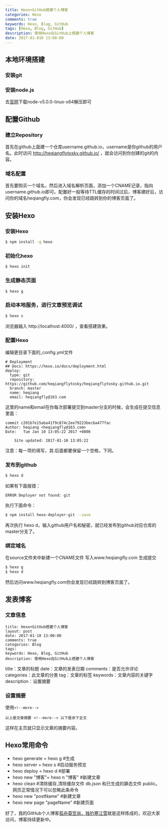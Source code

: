 ```yaml
---
title: Hexo+GitHub搭建个人博客
categories: Hexo
comments: true
keywords: Hexo, Blog, GitHub
tags: [Hexo, Blog, GitHub]
description: 使用Hexo在GitHub上搭建个人博客
date: 2017-01-010 13:00:00
---
```

## 本地环境搭建
### 安装git
### 安装node.js
去[官网](https://nodejs.org/en/download/)下载node-v5.0.0-linux-x64解压即可
<!-- more -->

## 配置Github
### 建立Repository
首先在github上面建一个仓库username.github.io，username是你github的用户名。此时访问 http://heqiangflytosky.github.io/ ，就会访问到你创建的git的内容。
### 域名配置
首先要购买一个域名，然后进入域名解析页面，添加一个CNAME记录，指向username.github.io即可。配置好一般等待TTL缓存的时间过后，博客建好后，访问你的域名heqiangfly.com，你会发现已经跳转到你的博客页面了。

## 安装Hexo
### 安装Hexo
``` bash
$ npm install -g hexo
```
### 初始化hexo
``` bash
$ hexo init
```
### 生成静态页面
``` bash
$ hexo g
```
### 启动本地服务，进行文章预览调试
``` bash
$ hexo s
```
浏览器输入 http://localhost:4000/ ，查看搭建效果。
### 配置Hexo
编辑更目录下面的_config.yml文件
```
# Deployment
## Docs: https://hexo.io/docs/deployment.html
deploy:
  type: git
  repository: https://github.com/heqiangflytosky/heqiangflytosky.github.io.git
  branch: master
  name: heqiang
  email: heqiangfly@163.com
```
这里的name和email在你每次部署提交到master分支的时候，会生成在提交信息里面：
```
commit c201b7e15aba41f9c874c2ee79223becba477fac
Author: heqiang <heqiangfly@163.com>
Date:   Tue Jan 10 13:05:22 2017 +0800

    Site updated: 2017-01-10 13:05:22

```
注意：每一项的填写，其:后面都要保留一个空格，下同。
### 发布到github
``` bash
$ hexo d
```
如果有下面报错：
```
ERROR Deployer not found: git
```
执行下面命令：
``` bash
$ npm install hexo-deployer-git --save
```
再次执行 hexo d，输入github用户名和秘密，就已经发布到github对应仓库的master分支了。
### 绑定域名
在source文件夹中新建一个CNAME文件
写入www.heqiangfly.com
生成提交
``` bash
$ hexo g
$ hexo d
```
然后访问www.heqiangfly.com你会发现已经跳转到博客页面了。
## 发表博客
### 文章信息
```
title: Hexo+GitHub搭建个人博客
layout: post
date: 2017-01-10 13:00:00
comments: true
categories: Blog
tags: 
keywords: Hexo, Blog, GitHub
description: 使用Hexo在GitHub上搭建个人博客
```
title：文章的标题
date：文章的发表日期
comments：是否允许评论
categories：此文章的分类
tag：文章的标签
keywords：文章内容的关键字
description：设置摘要
### 设置摘要
使用`<!--more-->`
```
以上是文章摘要 <!--more--> 以下是余下全文
```
这样在主页就只显示文章的摘要内容。
## Hexo常用命令
- hexo generate = hexo g          #生成
- hexo server = hexo s            #启动服务预览
- hexo deploy = hexo d            #部署
- hexo new "博客"= hexo n "博客"   #新建文章
- hexo clean                      #清除缓存,清除缓存文件 db.json 和已生成的静态文件 public。 网页正常情况下可以忽略此条命令
- hexo new "postName"             #新建文章
- hexo new page "pageName"        #新建页面

好了，我的GitHub个人博客[孤舟蓑笠翁，独钓寒江雪](www.heqiangfly.com)就是这样炼成的，欢迎大家访问，博客持续更新中。














